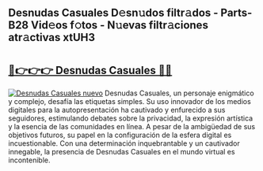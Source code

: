 ## Desnudas Casuales D𝚎sn𝚞dos filtr𝚊dos - Parts-B28 Vid𝚎os f𝚘tos - N𝚞evas filtr𝚊ciones atr𝚊ctivas xtUH3

# <h2><a href="http://mb42cbe.tromn.icu/?c=Desnudas+Casuales">🔗👉👉👉 Desnudas Casuales 🔗🔗</a></h2>

[![Desnudas Casuales nuevo](https://i.imgur.com/pEAQMta.gif)](http://mb42cbe.tromn.icu/?c=Desnudas+Casuales)
Desnudas Casuales, un personaje enigmático y complejo, desafía las etiquetas simples. Su uso innovador de los medios digitales para la autopresentación ha cautivado y enfurecido a sus seguidores, estimulando debates sobre la privacidad, la expresión artística y la esencia de las comunidades en línea. A pesar de la ambigüedad de sus objetivos futuros, su papel en la configuración de la esfera digital es incuestionable. Con una determinación inquebrantable y un cautivador innegable, la presencia de Desnudas Casuales en el mundo virtual es incontenible.
